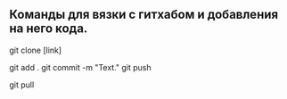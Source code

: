 ## Команды для вязки с гитхабом и добавления на него кода.


git clone [link]

git add .
git commit -m "Text."
git push

git pull